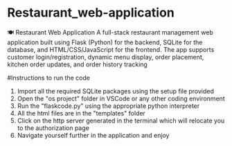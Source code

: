 # Restaurant_web-application
🍽️ Restaurant Web Application A full-stack restaurant management web application built using Flask (Python) for the backend, SQLite for the database, and HTML/CSS/JavaScript for the frontend. The app supports customer login/registration, dynamic menu display, order placement, kitchen order updates, and order history tracking

#Instructions to run the code
1. Import all the required SQLite packages using the setup file provided
2. Open the "os project" folder in VSCode or any other coding environment 
3. Run the "flaskcode.py" using the appropriate python interpreter
4. All the html files are in the "templates" folder
5. Click on the http server generated in the terminal which will relocate you to the authorization page
6. Navigate yourself further in the application and enjoy
